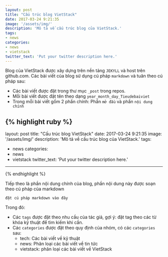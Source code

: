 ```yaml
---
layout: post
title: "Cấu trúc blog VietStack"
date: 2017-03-24 9:21:35
image: '/assets/img/'
description: 'Mô tả về cấu trúc blog của VietStack.'
tags:
- news
categories:
- news
- vietstack
twitter_text: 'Put your twitter description here.'
---
```


Blog của VietStack được xây dựng trên nền tảng `JEKYLL` và host trên github.com. Các bài viết của blog sử dụng cú pháp `markdown` và tuân theo cú pháp sau:

- Các bài viết được đặt trong thư mục `_post` trong repos.
- Mỗi bài viết được đặt tên theo dạng `year_month_day_Tieudebaiviet`
- Trong mỗi bài viết gồm 2 phần chính: Phần `mở đầu` và phần `nội dung chính`

{% highlight ruby %}
---
layout: post
title: "Cấu trúc blog VietStack"
date: 2017-03-24 9:21:35
image: '/assets/img/'
description: 'Mô tả về cấu trúc blog của VietStack.'
tags:
- news
categories:
- news
- vietstack
twitter_text: 'Put your twitter description here.'
---
{% endhighlight %}


Tiếp theo là phần nội dung chính của blog, phần nội dung này được soạn theo cú pháp của markdown

```
đặt cú pháp markdown vào đây
```

Trong đó: 

- Các `tags` được đặt theo nhu cầu của tác giả, gợi ý: đặt tag theo các từ khóa kỹ thuật để tìm kiếm khi cần.
- Các `categories` được đặt theo quy định của nhóm, có các `categories` sau: 
  - tech: Các bài viết về kỹ thuật
  - news: Phân loại các bài viết về tin tức
  - vietstack: phân loại các bài viết về VietStack
